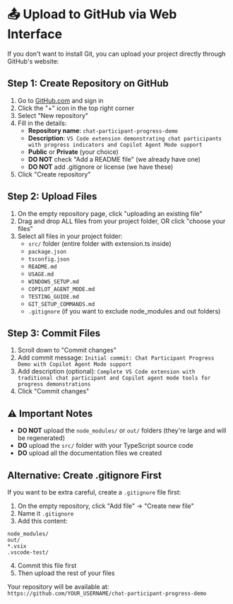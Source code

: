 # 📤 Upload to GitHub via Web Interface

If you don't want to install Git, you can upload your project directly through GitHub's website:

## Step 1: Create Repository on GitHub
1. Go to [GitHub.com](https://github.com) and sign in
2. Click the "+" icon in the top right corner
3. Select "New repository"
4. Fill in the details:
   - **Repository name**: `chat-participant-progress-demo`
   - **Description**: `VS Code extension demonstrating chat participants with progress indicators and Copilot Agent Mode support`
   - **Public** or **Private** (your choice)
   - **DO NOT** check "Add a README file" (we already have one)
   - **DO NOT** add .gitignore or license (we have these)
5. Click "Create repository"

## Step 2: Upload Files
1. On the empty repository page, click "uploading an existing file"
2. Drag and drop ALL files from your project folder, OR click "choose your files"
3. Select all files in your project folder:
   - `src/` folder (entire folder with extension.ts inside)
   - `package.json`
   - `tsconfig.json`
   - `README.md`
   - `USAGE.md`
   - `WINDOWS_SETUP.md`
   - `COPILOT_AGENT_MODE.md`
   - `TESTING_GUIDE.md`
   - `GIT_SETUP_COMMANDS.md`
   - `.gitignore` (if you want to exclude node_modules and out folders)

## Step 3: Commit Files
1. Scroll down to "Commit changes"
2. Add commit message: `Initial commit: Chat Participant Progress Demo with Copilot Agent Mode support`
3. Add description (optional): `Complete VS Code extension with traditional chat participant and Copilot agent mode tools for progress demonstrations`
4. Click "Commit changes"

## ⚠️ Important Notes
- **DO NOT** upload the `node_modules/` or `out/` folders (they're large and will be regenerated)
- **DO** upload the `src/` folder with your TypeScript source code
- **DO** upload all the documentation files we created

## Alternative: Create .gitignore First
If you want to be extra careful, create a `.gitignore` file first:

1. On the empty repository, click "Add file" → "Create new file"
2. Name it `.gitignore`
3. Add this content:
```
node_modules/
out/
*.vsix
.vscode-test/
```
4. Commit this file first
5. Then upload the rest of your files

Your repository will be available at:
`https://github.com/YOUR_USERNAME/chat-participant-progress-demo`
